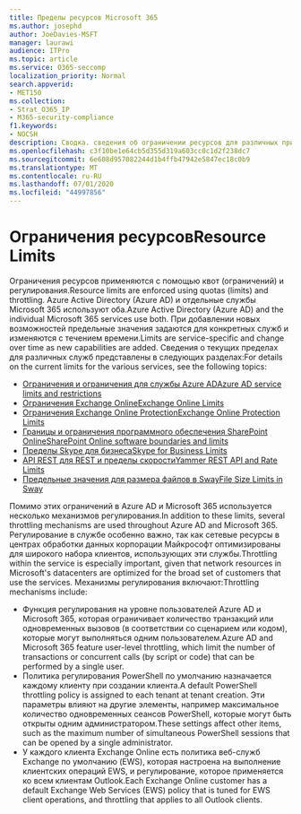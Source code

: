 ```yaml
---
title: Пределы ресурсов Microsoft 365
ms.author: josephd
author: JoeDavies-MSFT
manager: laurawi
audience: ITPro
ms.topic: article
ms.service: O365-seccomp
localization_priority: Normal
search.appverid:
- MET150
ms.collection:
- Strat_O365_IP
- M365-security-compliance
f1.keywords:
- NOCSH
description: Сводка. сведения об ограничении ресурсов для различных приложений в Microsoft 365.
ms.openlocfilehash: c3f10be1e64cb5d355d319a603cc0c1d2f238dc7
ms.sourcegitcommit: 6e608d957082244d1b4ffb47942e5847ec18c0b9
ms.translationtype: MT
ms.contentlocale: ru-RU
ms.lasthandoff: 07/01/2020
ms.locfileid: "44997856"
---
```

# <a name="resource-limits"></a><span data-ttu-id="37fb2-103">Ограничения ресурсов</span><span class="sxs-lookup"><span data-stu-id="37fb2-103">Resource Limits</span></span>

<span data-ttu-id="37fb2-104">Ограничения ресурсов применяются с помощью квот (ограничений) и регулирования.</span><span class="sxs-lookup"><span data-stu-id="37fb2-104">Resource limits are enforced using quotas (limits) and throttling.</span></span> <span data-ttu-id="37fb2-105">Azure Active Directory (Azure AD) и отдельные службы Microsoft 365 используют оба.</span><span class="sxs-lookup"><span data-stu-id="37fb2-105">Azure Active Directory (Azure AD) and the individual Microsoft 365 services use both.</span></span> <span data-ttu-id="37fb2-106">При добавлении новых возможностей предельные значения задаются для конкретных служб и изменяются с течением времени.</span><span class="sxs-lookup"><span data-stu-id="37fb2-106">Limits are service-specific and change over time as new capabilities are added.</span></span> <span data-ttu-id="37fb2-107">Сведения о текущих пределах для различных служб представлены в следующих разделах:</span><span class="sxs-lookup"><span data-stu-id="37fb2-107">For details on the current limits for the various services, see the following topics:</span></span>

- [<span data-ttu-id="37fb2-108">Ограничения и ограничения для службы Azure AD</span><span class="sxs-lookup"><span data-stu-id="37fb2-108">Azure AD service limits and restrictions</span></span>](https://docs.microsoft.com/azure/azure-resource-manager/management/azure-subscription-service-limits)
- [<span data-ttu-id="37fb2-109">Ограничения Exchange Online</span><span class="sxs-lookup"><span data-stu-id="37fb2-109">Exchange Online Limits</span></span>](https://technet.microsoft.com/library/exchange-online-limits.aspx)
- [<span data-ttu-id="37fb2-110">Ограничения Exchange Online Protection</span><span class="sxs-lookup"><span data-stu-id="37fb2-110">Exchange Online Protection Limits</span></span>](https://technet.microsoft.com/library/exchange-online-protection-limits.aspx)
- [<span data-ttu-id="37fb2-111">Границы и ограничения программного обеспечения SharePoint Online</span><span class="sxs-lookup"><span data-stu-id="37fb2-111">SharePoint Online software boundaries and limits</span></span>](https://support.office.com/article/SharePoint-Online-software-boundaries-and-limits-8F34FF47-B749-408B-ABC0-B605E1F6D498)
- [<span data-ttu-id="37fb2-112">Пределы Skype для бизнеса</span><span class="sxs-lookup"><span data-stu-id="37fb2-112">Skype for Business Limits</span></span>](https://technet.microsoft.com/library/skype-for-business-online-limits.aspx)
- [<span data-ttu-id="37fb2-113">API REST для REST и пределы скорости</span><span class="sxs-lookup"><span data-stu-id="37fb2-113">Yammer REST API and Rate Limits</span></span>](https://developer.yammer.com/docs/rest-api-rate-limits)
- [<span data-ttu-id="37fb2-114">Предельные значения для размера файлов в Sway</span><span class="sxs-lookup"><span data-stu-id="37fb2-114">File Size Limits in Sway</span></span>](https://support.office.com/article/File-size-limits-in-Sway-4db21bc6-b42b-499f-9272-66e089db109f)

<span data-ttu-id="37fb2-115">Помимо этих ограничений в Azure AD и Microsoft 365 используется несколько механизмов регулирования.</span><span class="sxs-lookup"><span data-stu-id="37fb2-115">In addition to these limits, several throttling mechanisms are used throughout Azure AD and Microsoft 365.</span></span> <span data-ttu-id="37fb2-116">Регулирование в службе особенно важно, так как сетевые ресурсы в центрах обработки данных корпорации Майкрософт оптимизированы для широкого набора клиентов, использующих эти службы.</span><span class="sxs-lookup"><span data-stu-id="37fb2-116">Throttling within the service is especially important, given that network resources in Microsoft's datacenters are optimized for the broad set of customers that use the services.</span></span> <span data-ttu-id="37fb2-117">Механизмы регулирования включают:</span><span class="sxs-lookup"><span data-stu-id="37fb2-117">Throttling mechanisms include:</span></span>

- <span data-ttu-id="37fb2-118">Функция регулирования на уровне пользователей Azure AD и Microsoft 365, которая ограничивает количество транзакций или одновременных вызовов (в соответствии со сценарием или кодом), которые могут выполняться одним пользователем.</span><span class="sxs-lookup"><span data-stu-id="37fb2-118">Azure AD and Microsoft 365 feature user-level throttling, which limit the number of transactions or concurrent calls (by script or code) that can be performed by a single user.</span></span>
- <span data-ttu-id="37fb2-119">Политика регулирования PowerShell по умолчанию назначается каждому клиенту при создании клиента.</span><span class="sxs-lookup"><span data-stu-id="37fb2-119">A default PowerShell throttling policy is assigned to each tenant at tenant creation.</span></span> <span data-ttu-id="37fb2-120">Эти параметры влияют на другие элементы, например максимальное количество одновременных сеансов PowerShell, которые могут быть открыты одним администратором.</span><span class="sxs-lookup"><span data-stu-id="37fb2-120">These settings affect other items, such as the maximum number of simultaneous PowerShell sessions that can be opened by a single administrator.</span></span>
- <span data-ttu-id="37fb2-121">У каждого клиента Exchange Online есть политика веб-служб Exchange по умолчанию (EWS), которая настроена на выполнение клиентских операций EWS, и регулирование, которое применяется ко всем клиентам Outlook.</span><span class="sxs-lookup"><span data-stu-id="37fb2-121">Each Exchange Online customer has a default Exchange Web Services (EWS) policy that is tuned for EWS client operations, and throttling that applies to all Outlook clients.</span></span>
